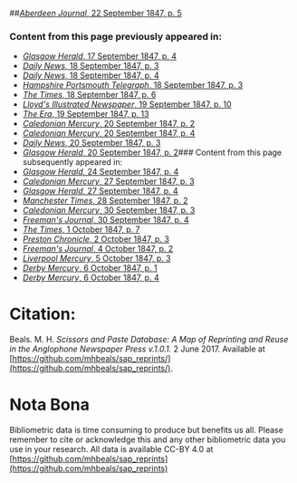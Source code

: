 ##[*Aberdeen Journal*, 22 September 1847, p. 5](https://mhbeals.github.io/sap_html/Aberdeen-Journal/Aberdeen-Journal-22-September-1847-p-5)

### Content from this page previously appeared in:
+ [*Glasgow Herald*, 17 September 1847, p. 4](https://mhbeals.github.io/sap_html/Glasgow-Herald/Glasgow-Herald-17-September-1847-p-4)
+ [*Daily News*, 18 September 1847, p. 3](https://mhbeals.github.io/sap_html/Daily-News/Daily-News-18-September-1847-p-3)
+ [*Daily News*, 18 September 1847, p. 4](https://mhbeals.github.io/sap_html/Daily-News/Daily-News-18-September-1847-p-4)
+ [*Hampshire Portsmouth Telegraph*, 18 September 1847, p. 3](https://mhbeals.github.io/sap_html/Hampshire-Portsmouth-Telegraph/Hampshire-Portsmouth-Telegraph-18-September-1847-p-3)
+ [*The Times*, 18 September 1847, p. 6](https://mhbeals.github.io/sap_html/The-Times/The-Times-18-September-1847-p-6)
+ [*Lloyd's Illustrated Newspaper*, 19 September 1847, p. 10](https://mhbeals.github.io/sap_html/Lloyd's-Illustrated-Newspaper/Lloyd's-Illustrated-Newspaper-19-September-1847-p-10)
+ [*The Era*, 19 September 1847, p. 13](https://mhbeals.github.io/sap_html/The-Era/The-Era-19-September-1847-p-13)
+ [*Caledonian Mercury*, 20 September 1847, p. 2](https://mhbeals.github.io/sap_html/Caledonian-Mercury/Caledonian-Mercury-20-September-1847-p-2)
+ [*Caledonian Mercury*, 20 September 1847, p. 4](https://mhbeals.github.io/sap_html/Caledonian-Mercury/Caledonian-Mercury-20-September-1847-p-4)
+ [*Daily News*, 20 September 1847, p. 3](https://mhbeals.github.io/sap_html/Daily-News/Daily-News-20-September-1847-p-3)
+ [*Glasgow Herald*, 20 September 1847, p. 2](https://mhbeals.github.io/sap_html/Glasgow-Herald/Glasgow-Herald-20-September-1847-p-2)### Content from this page subsequently appeared in:
+ [*Glasgow Herald*, 24 September 1847, p. 4](https://mhbeals.github.io/sap_html/Glasgow-Herald/Glasgow-Herald-24-September-1847-p-4)
+ [*Caledonian Mercury*, 27 September 1847, p. 3](https://mhbeals.github.io/sap_html/Caledonian-Mercury/Caledonian-Mercury-27-September-1847-p-3)
+ [*Glasgow Herald*, 27 September 1847, p. 4](https://mhbeals.github.io/sap_html/Glasgow-Herald/Glasgow-Herald-27-September-1847-p-4)
+ [*Manchester Times*, 28 September 1847, p. 2](https://mhbeals.github.io/sap_html/Manchester-Times/Manchester-Times-28-September-1847-p-2)
+ [*Caledonian Mercury*, 30 September 1847, p. 3](https://mhbeals.github.io/sap_html/Caledonian-Mercury/Caledonian-Mercury-30-September-1847-p-3)
+ [*Freeman's Journal*, 30 September 1847, p. 4](https://mhbeals.github.io/sap_html/Freeman's-Journal/Freeman's-Journal-30-September-1847-p-4)
+ [*The Times*, 1 October 1847, p. 7](https://mhbeals.github.io/sap_html/The-Times/The-Times-1-October-1847-p-7)
+ [*Preston Chronicle*, 2 October 1847, p. 3](https://mhbeals.github.io/sap_html/Preston-Chronicle/Preston-Chronicle-2-October-1847-p-3)
+ [*Freeman's Journal*, 4 October 1847, p. 2](https://mhbeals.github.io/sap_html/Freeman's-Journal/Freeman's-Journal-4-October-1847-p-2)
+ [*Liverpool Mercury*, 5 October 1847, p. 3](https://mhbeals.github.io/sap_html/Liverpool-Mercury/Liverpool-Mercury-5-October-1847-p-3)
+ [*Derby Mercury*, 6 October 1847, p. 1](https://mhbeals.github.io/sap_html/Derby-Mercury/Derby-Mercury-6-October-1847-p-1)
+ [*Derby Mercury*, 6 October 1847, p. 4](https://mhbeals.github.io/sap_html/Derby-Mercury/Derby-Mercury-6-October-1847-p-4)
                    
# Citation: 

Beals. M. H. *Scissors and Paste Database: A Map of Reprinting and Reuse in the Anglophone Newspaper Press v.1.0.1.* 2 June 2017. Available at [https://github.com/mhbeals/sap_reprints/](https://github.com/mhbeals/sap_reprints/). 
                    
# Nota Bona

Bibliometric data is time consuming to produce but benefits us all. Please remember to cite or acknowledge this and any other bibliometric data you use in your research. All data is available CC-BY 4.0 at [https://github.com/mhbeals/sap_reprints](https://github.com/mhbeals/sap_reprints)